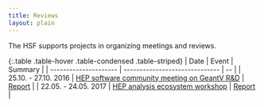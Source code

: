 ```yaml
---
title: Reviews
layout: plain
---
```


The HSF supports projects in organizing meetings and reviews.

{:.table .table-hover .table-condensed .table-striped}
| Date                  | Event                          | Summary |
| --------------------- | ------------------------------ | -- |
| 25.10. - 27.10. 2016  | [HEP software community meeting on GeantV R&D](https://indico.cern.ch/event/570876/) | [Report](http://hepsoftwarefoundation.org/assets/GeantVPanelReport20161107.pdf) |
| 22.05. - 24.05. 2017  | [HEP analysis ecosystem workshop](https://indico.cern.ch/event/613842/timetable/) | [Report](http://hepsoftwarefoundation.org/assets/AnalysisEcosystemReport20170804) |

